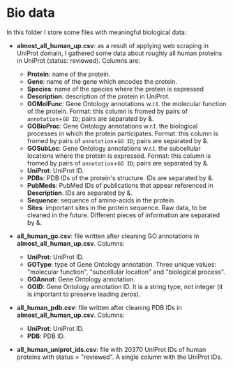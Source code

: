 # Bio data

In this folder I store some files with meaningful biological data:

- **almost_all_human_up.csv**: as a result of applying web scraping in UniProt domain, I gathered some data about roughly all human proteins in UniProt (status: reviewed). Columns are:
    - **Protein**: name of the protein.
    - **Gene**: name of the gene which encodes the protein.
    - **Species**: name of the species where the protein is expressed
    - **Description**: description of the protein in UniProt.
    - **GOMolFunc**: Gene Ontology annotations w.r.t. the molecular function of the protein. Format: this column is fromed by pairs of ```annotation```+```GO ID```; pairs are separated by &.
    - **GOBioProc**: Gene Ontology annotations w.r.t. the biological processes in which the protein participates. Format: this column is fromed by pairs of ```annotation```+```GO ID```; pairs are separated by &.
    - **GOSubLoc**: Gene Ontology annotations w.r.t. the subcellular locations where the protein is expressed. Format: this column is fromed by pairs of ```annotation```+```GO ID```; pairs are separated by &.
    - **UniProt**: UniProt ID.
    - **PDBs**: PDB IDs of the protein's structure. IDs are separated by &.
    - **PubMeds**: PubMed IDs of publications that appear referenced in **Description**. IDs are separated by &.
    - **Sequence**: sequence of amino-acids in the protein.
    - **Sites**: important sites in the protein sequence. Raw data, to be cleaned in the future. Different pieces of information are separated by &.


- **all_human_go.csv**: file written after cleaning GO annotations in **almost_all_human_up.csv**. Columns:
    - **UniProt**: UniProt ID.
    - **GOType**: type of Gene Ontology annotation. Three unique values: "molecular function", "subcellular location" and "biological process".
    - **GOAnnot**: Gene Ontology annotation.
    - **GOID**: Gene Ontology annotation ID. It is a string type, not integer (it is important to preserve leading zeros).

- **all_human_pdb.csv**: file written after cleaning PDB IDs in **almost_all_human_up.csv**. Columns:
    - **UniProt**: UniProt ID.
    - **PDB**: PDB ID.

- **all_human_uniprot_ids.csv**: file with 20370 UniProt IDs of human proteins with status = "reviewed". A single column with the UniProt IDs.